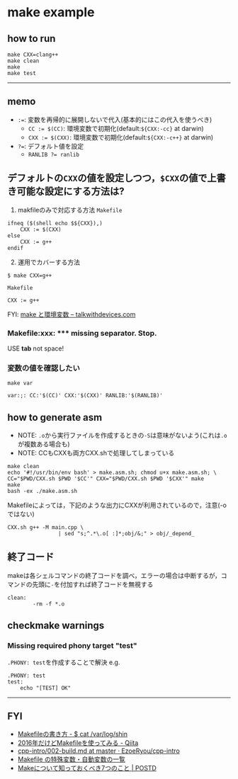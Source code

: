 # make example

## how to run
```
make CXX=clang++
make clean
make
make test
```

----

## memo
* `:=`: 変数を再帰的に展開しないで代入(基本的にはこの代入を使うべき)
  * `CC := $(CC)`: 環境変数で初期化(default:`${CXX:-cc}` at darwin)
  * `CXX := $(CXX)`: 環境変数で初期化(default:`${CXX:-c++}` at darwin)
* `?=`: デフォルト値を設定
  * `RANLIB ?= ranlib`

## デフォルトの`CXX`の値を設定しつつ，`$CXX`の値で上書き可能な設定にする方法は?
1. makfileのみで対応する方法
`Makefile`
```
ifneq ($(shell echo $${CXX}),)
	CXX := $(CXX)
else
	CXX := g++
endif
```

2. 運用でカバーする方法
```
$ make CXX=g++
```

`Makefile`
```
CXX := g++
```

FYI: [make と環境変数 – talkwithdevices\.com]( https://www.talkwithdevices.com/archives/49 )

### Makefile:xxx: *** missing separator.  Stop.
USE __tab__ not space!

### 変数の値を確認したい
`make var`
```
var:;: CC:'$(CC)' CXX:'$(CXX)' RANLIB:'$(RANLIB)'
```

## how to generate asm
* NOTE: `.o`から実行ファイルを作成するときの`-S`は意味がないよう(これは`.o`が複数ある場合も)
* NOTE: CCもCXXも両方CXX.shで処理してしまっている
```
make clean
echo '#!/usr/bin/env bash' > make.asm.sh; chmod u+x make.asm.sh; \
CC="$PWD/CXX.sh $PWD '$CC'" CXX="$PWD/CXX.sh $PWD '$CXX'" make
make
bash -ex ./make.asm.sh
```

Makefileによっては，下記のような出力にCXXが利用されているので，注意(-oではない)
```
CXX.sh g++ -M main.cpp \
                | sed "s;^.*\.o[ :]*;obj/&;" > obj/_depend_
```

## 終了コード
makeは各シェルコマンドの終了コードを調べ，エラーの場合は中断するが，コマンドの先頭に`-`を付加すれば終了コードを無視する
```
clean:
        -rm -f *.o
```

## checkmake warnings
### Missing required phony target "test"
`.PHONY: test`を作成することで解決
e.g.
```
.PHONY: test
test:
	echo "[TEST] OK"
```

----

## FYI
* [Makefileの書き方 \- $ cat /var/log/shin]( http://shin.hateblo.jp/entry/2012/05/26/231036#fn1 )
* [2016年だけどMakefileを使ってみる \- Qiita]( https://qiita.com/petitviolet/items/a1da23221968ee86193b )
* [cpp\-intro/002\-build\.md at master · EzoeRyou/cpp\-intro]( https://github.com/EzoeRyou/cpp-intro/blob/master/002-build.md#make-%E3%83%93%E3%83%AB%E3%83%89%E3%82%B7%E3%82%B9%E3%83%86%E3%83%A0 )
* [Makefile の特殊変数・自動変数の一覧]( https://tex2e.github.io/blog/makefile/automatic-variables )
* [Makeについて知っておくべき7つのこと \| POSTD]( https://postd.cc/7-things-you-should-know-about-make/ )
